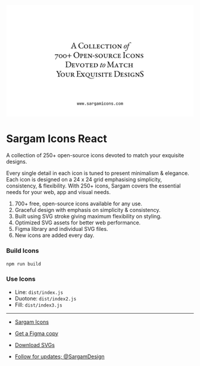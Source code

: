 ![](help/cover.gif)

# Sargam Icons React
A collection of 250+ open-source icons devoted to match your exquisite designs.

Every single detail in each icon is tuned to present minimalism & elegance. Each icon is designed on a 24 x 24 grid emphasising simplicity, consistency, & flexibility. With 250+ icons, Sargam covers the essential needs for your web, app and visual needs.

1. 700+ free, open-source icons available for any use.
2. Graceful design with emphasis on simplicity & consistency.
3. Built using SVG stroke giving maximum flexibility on styling.
4. Optimized SVG assets for better web performance.
5. Figma library and individual SVG files.
6. New icons are added every day.


### Build Icons
```npm run build```

### Use Icons
- Line: `dist/index.js`
- Duotone: `dist/index2.js`
- Fill: `dist/index3.js`


---

- [Sargam Icons](https://sargamicons.com/)

- [Get a Figma copy](https://www.figma.com/community/file/1152296792728333709)

- [Download SVGs](https://github.com/planetabhi/sargam-icons/tree/main/Icons)

- [Follow for updates; @SargamDesign](https://twitter.com/SargamDesign)
